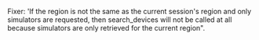 Fixer: 'If the region is not the same as the current session's region and only simulators are requested, then search_devices will not be called at all because simulators are only retrieved for the current region".